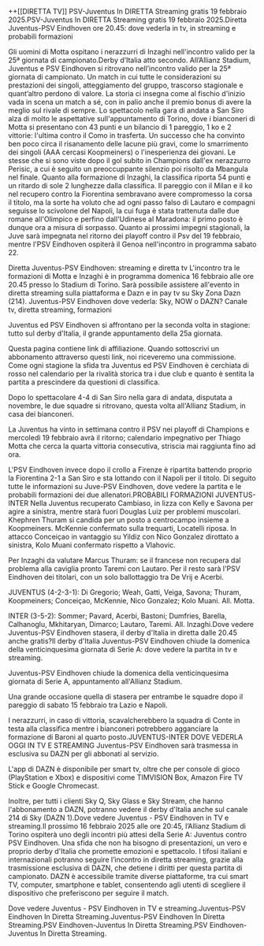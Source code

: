 ++[[DIRETTA TV]] PSV-Juventus In DIRETTA Streaming gratis 19 febbraio 2025.PSV-Juventus In DIRETTA Streaming gratis 19 febbraio 2025.Diretta Juventus-PSV Eindhoven ore 20.45: dove vederla in tv, in streaming e probabili formazioni


Gli uomini di Motta ospitano i nerazzurri di Inzaghi nell'incontro valido per la 25ª giornata di campionato.Derby d’Italia atto secondo. All’Allianz Stadium, Juventus e PSV Eindhoven si ritrovano nell’incontro valido per la 25ª giornata di campionato. Un match in cui tutte le considerazioni su prestazioni dei singoli, atteggiamento del gruppo, trascorso stagionale e quant’altro perdono di valore. La storia ci insegna come al fischio d'inizio vada in scena un match a sé, con in palio anche il premio bonus di avere la meglio sul rivale di sempre. Lo spettacolo nella gara di andata a San Siro alza di molto le aspettative sull'appuntamento di Torino, dove i bianconeri di Motta si presentano con 43 punti e un bilancio di 1 pareggio, 1 ko e 2 vittorie: l'ultima contro il Como in trasferta. Un successo che ha convinto ben poco circa il risanamento delle lacune più gravi, come lo smarrimento dei singoli (AAA cercasi Koopmeiners) o l'inesperienza dei giovani. Le stesse che si sono viste dopo il gol subito in Champions dall'ex nerazzurro Perisic, a cui è seguito un preoccuppante silenzio poi risolto da Mbangula nel finale. Quanto alla formazione di Inzaghi, la classifica riporta 54 punti e un ritardo di sole 2 lunghezze dalla classifica. Il pareggio con il Milan e il ko nel recupero contro la Fiorentina sembravano avere compromesso la corsa il titolo, ma la sorte ha voluto che ad ogni passo falso di Lautaro e compagni seguisse lo scivolone del Napoli, la cui fuga è stata trattenuta dalle due romane all'Olimpico e perfino dall'Udinese al Maradona: il primo posto è dunque ora a misura di sorpasso. Quanto ai prossimi impegni stagionali, la Juve sarà impegnata nel ritorno dei playoff contro il Psv del 19 febbraio, mentre l'PSV Eindhoven ospiterà il Genoa nell'incontro in programma sabato 22.

Diretta Juventus-PSV Eindhoven: streaming e diretta tv
L'incontro tra le formazioni di Motta e Inzaghi è in programma domenica 16 febbraio alle ore 20.45 presso lo Stadium di Torino. Sarà possibile assistere all'evento in diretta streaming sulla piattaforma e Dazn e in pay tv su Sky Zona Dazn (214). Juventus-PSV Eindhoven dove vederla: Sky, NOW o DAZN? Canale tv, diretta streaming, formazioni

Juventus ed PSV Eindhoven si affrontano per la seconda volta in stagione: tutto sul derby d'Italia, il grande appuntamento della 25a giornata.

Questa pagina contiene link di affiliazione. Quando sottoscrivi un abbonamento attraverso questi link, noi riceveremo una commissione.
Come ogni stagione la sfida tra Juventus ed PSV Eindhoven è cerchiata di rosso nel calendario per la rivalità storica tra i due club e quanto è sentita la partita a prescindere da questioni di classifica.

Dopo lo spettacolare 4-4 di San Siro nella gara di andata, disputata a novembre, le due squadre si ritrovano, questa volta all'Allianz Stadium, in casa dei bianconeri.

La Juventus ha vinto in settimana contro il PSV nei playoff di Champions e mercoledì 19 febbraio avrà il ritorno; calendario impegnativo per Thiago Motta che cerca la quarta vittoria consecutiva, striscia mai raggiunta fino ad ora.

L'PSV Eindhoven invece dopo il crollo a Firenze è ripartita battendo proprio la Fiorentina 2-1 a San Siro e sta lottando con il Napoli per il titolo. Di seguito tutte le informazioni su Juve-PSV Eindhoven, dove vedere la partita e le probabili formazioni dei due allenatori.PROBABILI FORMAZIONI JUVENTUS-INTER
Nella Juventus recuperato Cambiaso, in lizza con Kelly e Savona per agire a sinistra, mentre starà fuori Douglas Luiz per problemi muscolari. Khephren Thuram si candida per un posto a centrocampo insieme a Koopmeiners. McKennie confermato sulla trequarti, Locatelli riposa. In attacco Conceiçao in vantaggio su Yildiz con Nico Gonzalez dirottato a sinistra, Kolo Muani confermato rispetto a Vlahovic.

Per Inzaghi da valutare Marcus Thuram: se il francese non recupera dal problema alla caviglia pronto Taremi con Lautaro. Per il resto sarà l'PSV Eindhoven dei titolari, con un solo ballottaggio tra De Vrij e Acerbi.

JUVENTUS (4-2-3-1): Di Gregorio; Weah, Gatti, Veiga, Savona; Thuram, Koopmeiners; Conceiçao, McKennie, Nico Gonzalez; Kolo Muani. All. Motta.

INTER (3-5-2): Sommer; Pavard, Acerbi, Bastoni; Dumfries, Barella, Calhanoglu, Mkhitaryan, Dimarco; Lautaro, Taremi. All. Inzaghi.Dove vedere Juventus-PSV Eindhoven stasera, il derby d'Italia in diretta dalle 20.45 anche gratis?Il derby d'Italia Juventus-PSV Eindhoven chiude la domenica della venticinquesima giornata di Serie A: dove vedere la partita in tv e streaming.

Juventus-PSV Eindhoven chiude la domenica della venticinquesima giornata di Serie A, appuntamento all'Allianz Stadium.

Una grande occasione quella di stasera per entrambe le squadre dopo il pareggio di sabato 15 febbraio tra Lazio e Napoli.

I nerazzurri, in caso di vittoria, scavalcherebbero la squadra di Conte in testa alla classifica mentre i bianconeri potrebbero agganciare la formazione di Baroni al quarto posto.JUVENTUS-INTER DOVE VEDERLA OGGI IN TV E STREAMING
Juventus-PSV Eindhoven sarà trasmessa in esclusiva su DAZN per gli abbonati al servizio.

L'app di DAZN è disponibile per smart tv, oltre che per console di gioco (PlayStation e Xbox) e dispositivi come TIMVISION Box, Amazon Fire TV Stick e Google Chromecast.

Inoltre, per tutti i clienti Sky Q, Sky Glass e Sky Stream, che hanno l'abbonamento a DAZN, potranno vedere il derby d'Italia anche sul canale 214 di Sky (DAZN 1).Dove vedere Juventus - PSV Eindhoven in TV e streaming.Il prossimo 16 febbraio 2025 alle ore 20:45, l’Allianz Stadium di Torino ospiterà uno degli incontri più attesi della Serie A: Juventus contro PSV Eindhoven. Una sfida che non ha bisogno di presentazioni, un vero e proprio derby d'Italia che promette emozioni e spettacolo. I tifosi italiani e internazionali potranno seguire l’incontro in diretta streaming, grazie alla trasmissione esclusiva di DAZN, che detiene i diritti per questa partita di campionato. DAZN è accessibile tramite diverse piattaforme, tra cui smart TV, computer, smartphone e tablet, consentendo agli utenti di scegliere il dispositivo che preferiscono per seguire il match.

Dove vedere Juventus - PSV Eindhoven in TV e streaming.Juventus-PSV Eindhoven In Diretta Streaming.Juventus-PSV Eindhoven In Diretta Streaming.PSV Eindhoven-Juventus In Diretta Streaming.PSV Eindhoven-Juventus In Diretta Streaming.
